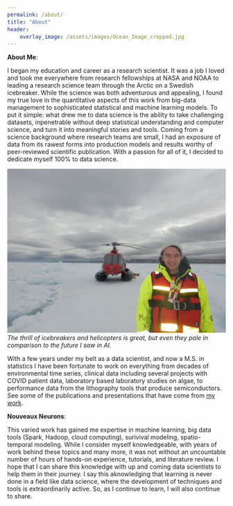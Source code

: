```yaml
---
permalink: /about/
title: "About"
header:
    overlay_image: /assets/images/Ocean_Image_cropped.jpg
---
```


__About Me__:

I began my education and career as a research scientist. It was a job I loved and took me everywhere from research fellowships at NASA and NOAA to leading a research science team through the Arctic on a Swedish icebreaker. While the science was both adventurous and appealing, I found my true love in the quantitative aspects of this work from big-data management to sophisticated statistical and machine learning models. To put it simple: what drew me to data science is the ability to take challenging datasets, inpenetrable without deep statistical understanding and computer science, and turn it into meaningful stories and tools. Coming from a science background where research teams are small, I had an exposure of data from its rawest forms into production models and results worthy of peer-reviewed scientific publication. With a passion for all of it, I decided to dedicate myself 100% to data science. 

![Life as a scientist](/assets/images/Helicopter_photo.jpg)
*The thrill of icebreakers and helicopters is great, but even they pale in comparison to the future I saw in AI.*

With a few years under my belt as a data scientist, and now a M.S. in statistics I have been fortunate to work on everything from decades of environmental time series,  clinical data including several projects with COVID patient data, laboratory based laboratory studies on algae, to performance data from the lithography tools that produce semiconductors. See some of the publications and presentations that have come from [my work](/publications/).

__Nouveaux Neurons__: 

This varied work has gained me expertise in machine learning, big data tools (Spark, Hadoop, cloud computing), surivival modeling, spatio-temporal modeling. While I consider myself knowledgeable, with years of work behind these topics and many more, it was not without an uncountable number of hours of hands-on experience, tutorials, and literature review. I hope that I can share this knowledge with up and coming data scientists to help them in their journey. I say this aknowledging that learning is never done in a field like data science, where the development of techniques and tools is extraordinarily active. So, as I continue to learn, I will also continue to share.